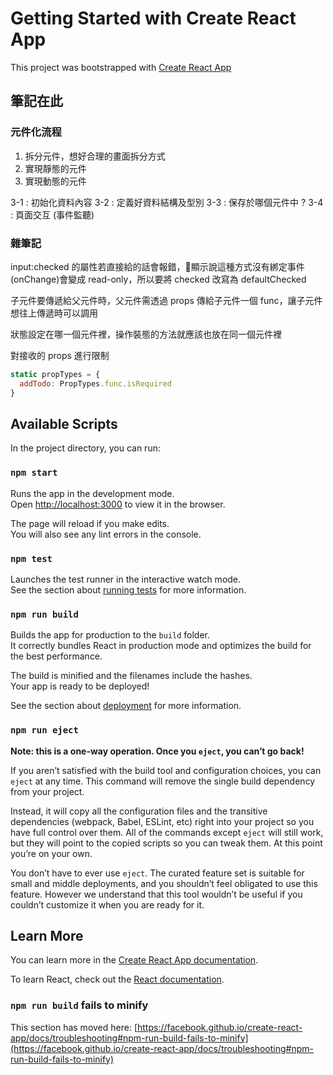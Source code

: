 # Getting Started with Create React App

This project was bootstrapped with [Create React App](https://github.com/facebook/create-react-app)

## 筆記在此

### 元件化流程

1. 拆分元件，想好合理的畫面拆分方式
2. 實現靜態的元件
3. 實現動態的元件

3-1 : 初始化資料內容
3-2 : 定義好資料結構及型別
3-3 : 保存於哪個元件中 ?
3-4 : 頁面交互 (事件監聽)


### 雜筆記
input:checked 的屬性若直接給的話會報錯，顯示說這種方式沒有綁定事件(onChange)會變成 read-only，所以要將 checked 改寫為 defaultChecked

子元件要傳遞給父元件時，父元件需透過 props 傳給子元件一個 func，讓子元件想往上傳遞時可以調用

狀態設定在哪一個元件裡，操作裝態的方法就應該也放在同一個元件裡

對接收的 props 進行限制
```JavaScript
static propTypes = {
  addTodo: PropTypes.func.isRequired
}
```

## Available Scripts

In the project directory, you can run:

### `npm start`

Runs the app in the development mode.\
Open [http://localhost:3000](http://localhost:3000) to view it in the browser.

The page will reload if you make edits.\
You will also see any lint errors in the console.

### `npm test`

Launches the test runner in the interactive watch mode.\
See the section about [running tests](https://facebook.github.io/create-react-app/docs/running-tests) for more information.

### `npm run build`

Builds the app for production to the `build` folder.\
It correctly bundles React in production mode and optimizes the build for the best performance.

The build is minified and the filenames include the hashes.\
Your app is ready to be deployed!

See the section about [deployment](https://facebook.github.io/create-react-app/docs/deployment) for more information.

### `npm run eject`

**Note: this is a one-way operation. Once you `eject`, you can’t go back!**

If you aren’t satisfied with the build tool and configuration choices, you can `eject` at any time. This command will remove the single build dependency from your project.

Instead, it will copy all the configuration files and the transitive dependencies (webpack, Babel, ESLint, etc) right into your project so you have full control over them. All of the commands except `eject` will still work, but they will point to the copied scripts so you can tweak them. At this point you’re on your own.

You don’t have to ever use `eject`. The curated feature set is suitable for small and middle deployments, and you shouldn’t feel obligated to use this feature. However we understand that this tool wouldn’t be useful if you couldn’t customize it when you are ready for it.

## Learn More

You can learn more in the [Create React App documentation](https://facebook.github.io/create-react-app/docs/getting-started).

To learn React, check out the [React documentation](https://reactjs.org/).

### `npm run build` fails to minify

This section has moved here: [https://facebook.github.io/create-react-app/docs/troubleshooting#npm-run-build-fails-to-minify](https://facebook.github.io/create-react-app/docs/troubleshooting#npm-run-build-fails-to-minify)
